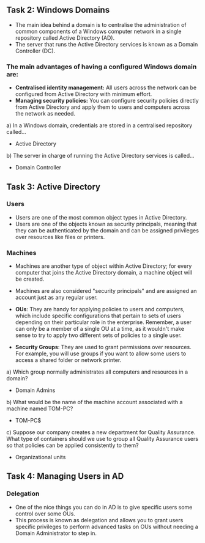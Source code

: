 ## Task 2: Windows Domains
-  The main idea behind a domain is to centralise the administration of common components of a Windows computer network in a single repository called Active Directory (AD).
-  The server that runs the Active Directory services is known as a Domain Controller (DC).
### The main advantages of having a configured Windows domain are:
- **Centralised identity management:** All users across the network can be configured from Active Directory with minimum effort.
- **Managing security policies:** You can configure security policies directly from Active Directory and apply them to users and computers across the network as needed.

a) In a Windows domain, credentials are stored in a centralised repository called...
- Active Directory

b) The server in charge of running the Active Directory services is called...
- Domain Controller

## Task 3: Active Directory
### Users
- Users are one of the most common object types in Active Directory.
- Users are one of the objects known as security principals, meaning that they can be authenticated by the domain and can be assigned privileges over resources like files or printers.
### Machines
- Machines are another type of object within Active Directory; for every computer that joins the Active Directory domain, a machine object will be created.
- Machines are also considered "security principals" and are assigned an account just as any regular user.

- **OUs**: They are handy for applying policies to users and computers, which include specific configurations that pertain to sets of users depending on their particular role in the enterprise. Remember, a user can only be a member of a single OU at a time, as it wouldn't make sense to try to apply two different sets of policies to a single user.
- **Security Groups**: They are used to grant permissions over resources. For example, you will use groups if you want to allow some users to access a shared folder or network printer.

a) Which group normally administrates all computers and resources in a domain?
- Domain Admins

b) What would be the name of the machine account associated with a machine named TOM-PC?
- TOM-PC$

c) Suppose our company creates a new department for Quality Assurance. What type of containers should we use to group all Quality Assurance users so that policies can be applied consistently to them?
- Organizational units

## Task 4: Managing Users in AD
### Delegation
- One of the nice things you can do in AD is to give specific users some control over some OUs.
- This process is known as delegation and allows you to grant users specific privileges to perform advanced tasks on OUs without needing a Domain Administrator to step in.

